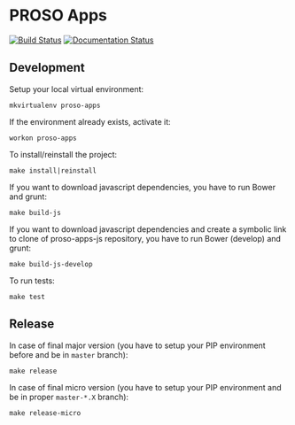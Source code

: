 # PROSO Apps

[![Build Status](https://travis-ci.org/adaptive-learning/proso-apps.png)](https://travis-ci.org/adaptive-learning/proso-apps)
[![Documentation Status](https://readthedocs.org/projects/proso-apps/badge/?version=latest)](http://proso-apps.readthedocs.org/en/latest/)

## Development

Setup your local virtual environment:

	mkvirtualenv proso-apps

If the environment already exists, activate it:

	workon proso-apps

To install/reinstall the project:

	make install|reinstall

If you want to download javascript dependencies, you have to run Bower and grunt:

	make build-js

If you want to download javascript dependencies and create a symbolic link to clone of proso-apps-js repository, you have to run Bower (develop) and grunt:

	make build-js-develop

To run tests:

	make test

## Release

In case of final major version (you have to setup your PIP environment before and be in `master` branch):

	make release

In case of final micro version (you have to setup your PIP environment and be in proper `master-*.X` branch):

	make release-micro
